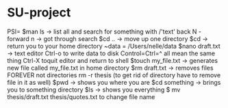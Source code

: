 # SU-project

PSI=
$man ls -> list all and search for something with /'text'
back N - forward n -> got through search
$cd .. -> move up one directory
$cd -> return you to your home directory
~data = /Users/nelle/data
$nano draft.txt -> text editor
  Ctrl-o to write data to disk
  Control=Ctrl=^     all mean the same thing
  Ctrl-X toquit editor and return to shell
$touch my_file.txt  -> generates new file called my_file.txt in home directory
$rm draft.txt  -> removes files FOREVER not directories
  rm -r thesis (to get rid of directory have to remove file in it as well)
$pwd -> shows you where you are
$cd something -> brings you to something directory
$ls -> shows you everything
$ mv thesis/draft.txt thesis/quotes.txt
  to change file name
